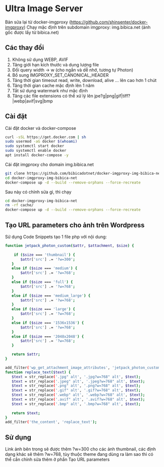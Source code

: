 # Ultra Image Server
Bản sửa lại từ docker-imgproxy (https://github.com/shinsenter/docker-imgproxy)
Chạy mặc định trên subdomain imgproxy: img.bibica.net (ảnh gốc được lấy từ bibica.net)

## Các thay đổi
1. Không sử dụng WEBP, AVIF
2. Tăng giới hạn kích thước và dung lượng file
3. Đổi query width -> w (cho ngắn và dễ nhớ, tương tự Photon)
4. Bổ sung IMGPROXY_SET_CANONICAL_HEADER
5. Tăng thời gian timeout read, write, download, alive ... lên cao hơn 1 chút
6. Tăng thời gian cache mặc định lên 1 năm
7. Tắt sử dụng watermark như mặc định
8. Tăng các file extensions có thể xử lý lên jpe?g|png|gif|tiff?|webp|avif|svg|bmp

## Cài đặt
Cài đặt docker và docker-compose
```bash
curl -sSL https://get.docker.com | sh
sudo usermod -aG docker $(whoami)
sudo systemctl start docker
sudo systemctl enable docker
apt install docker-compose -y
```
Cài đặt imgproxy cho domain img.bibica.net
```bash
git clone https://github.com/bibicadotnet/docker-imgproxy-img-bibica-net.git
cd docker-imgproxy-img-bibica-net
docker-compose up -d --build --remove-orphans --force-recreate
```
Sau này có chỉnh sửa gì, thì chạy
```bash
cd docker-imgproxy-img-bibica-net
rm -rf cache/
docker-compose up -d --build --remove-orphans --force-recreate
```
## Tạo URL parameters cho ảnh trên Wordpress
Sử dụng Code Snippets tạo 1 file php với nội dung:
 ```bash
function jetpack_photon_custom($attr, $attachment, $size) {
	
	 if ($size === 'thumbnail') {
        $attr['src'] .= '?w=300';
	} 
	else if ($size === 'medium') {
        $attr['src'] .= '?w=768';
	}
	else if ($size === 'full') {
        $attr['src'] .= '?w=768';
    }	
	else if ($size === 'medium_large') {
        $attr['src'] .= '?w=768';
    }	
	else if ($size === 'large') {
        $attr['src'] .= '?w=768';
    }	
	else if ($size === '1536x1536') {
        $attr['src'] .= '?w=768';
    }
	else if ($size === '2048x2048') {
        $attr['src'] .= '?w=768';
    }

    return $attr;
}

add_filter('wp_get_attachment_image_attributes', 'jetpack_photon_custom', 999 , 3);
function replace_text($text) {
	$text = str_replace('.jpg" alt', '.jpg?w=768" alt', $text);
	$text = str_replace('.jpeg" alt', '.jpeg?w=768" alt', $text);
	$text = str_replace('.png" alt', '.png?w=768" alt', $text);
	$text = str_replace('.gif" alt', '.gif?w=768" alt', $text);
	$text = str_replace('.webp" alt', '.webp?w=768" alt', $text);
	$text = str_replace('.avif" alt', '.avif?w=768" alt', $text);
	$text = str_replace('.bmp" alt', '.bmp?w=768" alt', $text);
	
	return $text;
}
add_filter('the_content', 'replace_text');

```
## Sử dụng
Link ảnh bên trong sẽ được thêm ?w=300 cho các ảnh thumbnail, các định dạng khác sẽ thêm ?w=768, tùy thuộc theme đang dùng ra làm sao thì có thể cần chỉnh sửa thêm ở phần Tạo URL parameters
